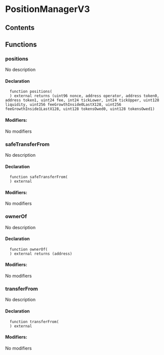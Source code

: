 # PositionManagerV3





## Contents
<!-- START doctoc -->
<!-- END doctoc -->




## Functions

### positions
No description


#### Declaration
```solidity
  function positions(
  ) external returns (uint96 nonce, address operator, address token0, address token1, uint24 fee, int24 tickLower, int24 tickUpper, uint128 liquidity, uint256 feeGrowthInside0LastX128, uint256 feeGrowthInside1LastX128, uint128 tokensOwed0, uint128 tokensOwed1)
```

#### Modifiers:
No modifiers



### safeTransferFrom
No description


#### Declaration
```solidity
  function safeTransferFrom(
  ) external
```

#### Modifiers:
No modifiers



### ownerOf
No description


#### Declaration
```solidity
  function ownerOf(
  ) external returns (address)
```

#### Modifiers:
No modifiers



### transferFrom
No description


#### Declaration
```solidity
  function transferFrom(
  ) external
```

#### Modifiers:
No modifiers





